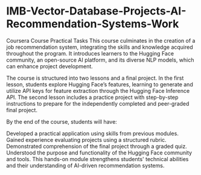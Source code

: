 # IMB-Vector-Database-Projects-AI-Recommendation-Systems-Work
Coursera Course Practical Tasks
This course culminates in the creation of a job recommendation system, integrating the skills and knowledge acquired throughout the program. It introduces learners to the Hugging Face community, an open-source AI platform, and its diverse NLP models, which can enhance project development.

The course is structured into two lessons and a final project. In the first lesson, students explore Hugging Face’s features, learning to generate and utilize API keys for feature extraction through the Hugging Face Inference API. The second lesson includes a practice project with step-by-step instructions to prepare for the independently completed and peer-graded final project.

By the end of the course, students will have:

Developed a practical application using skills from previous modules.
Gained experience evaluating projects using a structured rubric.
Demonstrated comprehension of the final project through a graded quiz.
Understood the purpose and functionality of the Hugging Face community and tools.
This hands-on module strengthens students' technical abilities and their understanding of AI-driven recommendation systems.
